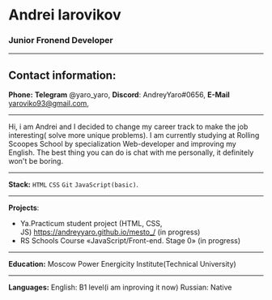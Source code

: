 # Andrei Iarovikov

### Junior Fronend Developer

---
## Contact information:

**Phone:**
**Telegram** @yaro_yaro, 
**Discord**: AndreyYaro#0656,
**E-Mail** yaroviko93@gmail.com,

---

Hi, i am Andrei and I decided to change my career track to make the job interesting( solve more unique problems). I am currently studying at Rolling Scoopes School by specialization Web-developer and improving my English. The best thing you can do is chat with me personally, it definitely won't be boring.

---

**Stack:** `HTML` `CSS` `Git` `JavaScript(basic)`.

---
**Projects**: 
 - Ya.Practicum student project (HTML, CSS, JS) https://andreyyaro.github.io/mesto_/ (in progress)
 - RS Schools Course «JavaScript/Front-end. Stage 0» (in progress)

---

**Education:** 
Moscow Power Energicity Institute(Technical University)

---

**Languages:**
English: B1 level(i am inproving it now)
Russian: Native
